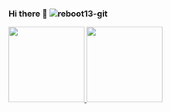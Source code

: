 ### Hi there 👋 <img src="https://komarev.com/ghpvc/?username=reboot13-git&color=brightgreen" alt="reboot13-git" />
<a href="https://github.com/reboot13-git" float="left">
<img height="150px" src="https://github-readme-stats.vercel.app/api?username=reboot13-git&show_icons=true&theme=tokyonight&hide_title=true&count_private=true" />
<img height="150px" src="https://github-readme-stats.vercel.app/api/top-langs/?username=reboot13-git&layout=compact,Makefile&text_color=daf7dc&bg_color=151515" />
</a>
